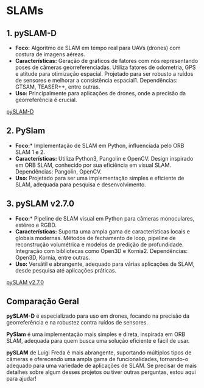 # SLAMs
## 1. pySLAM-D
* **Foco:** Algoritmo de SLAM em tempo real para UAVs (drones) com costura de imagens aéreas.
* ****Características:****
Geração de gráficos de fatores com nós representando poses de câmeras georreferenciadas.
Utiliza fatores de odometria, GPS e atitude para otimização espacial.
Projetado para ser robusto a ruídos de sensores e melhorar a consistência espacial1.
Dependências: GTSAM, TEASER++, entre outras.
* **Uso:** Principalmente para aplicações de drones, onde a precisão da georreferência é crucial.
  
[pySLAM-D](https://github.com/kylesayrs/pySLAM-D)


## 2. PySlam
* **Foco:*** Implementação de SLAM em Python, influenciada pelo ORB SLAM 1 e 2.
* **Características:**
Utiliza Python3, Pangolin e OpenCV.
Design inspirado em ORB SLAM, conhecido por sua eficiência em visual SLAM.
Dependências: Pangolin, OpenCV.
* **Uso:** Projetado para ser uma implementação simples e eficiente de SLAM, adequada para pesquisa e desenvolvimento.

## 3. pySLAM v2.7.0
* **Foco:*** Pipeline de SLAM visual em Python para câmeras monoculares, estéreo e RGBD.
* **Características:**
Suporta uma ampla gama de características locais e globais modernas.
Métodos de fechamento de loop, pipeline de reconstrução volumétrica e modelos de predição de profundidade.
Integração com bibliotecas como Open3D e Kornia2.
Dependências: Open3D, Kornia, entre outras.
* **Uso:** Versátil e abrangente, adequado para várias aplicações de SLAM, desde pesquisa até aplicações práticas.

[pySLAM v2.7.0](https://github.com/luigifreda/pyslam)

## Comparação Geral

**pySLAM-D** é especializado para uso em drones, focando na precisão da georreferência e na robustez contra ruídos de sensores.

**PySlam** é uma implementação mais simples e direta, inspirada em ORB SLAM, adequada para quem busca uma solução eficiente e fácil de usar.

**pySLAM** de Luigi Freda é mais abrangente, suportando múltiplos tipos de câmeras e oferecendo uma ampla gama de funcionalidades, tornando-o adequado para uma variedade de aplicações de SLAM.
Se precisar de mais detalhes sobre algum desses projetos ou tiver outras perguntas, estou aqui para ajudar!
